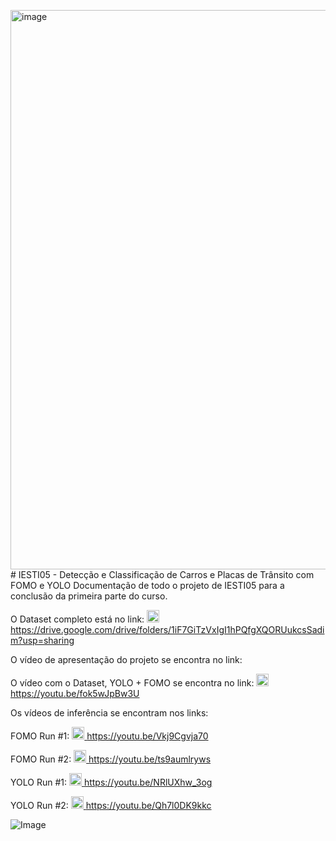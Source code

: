 <img width="984" height="895" alt="image" src="https://github.com/user-attachments/assets/5fa825ca-cc38-487b-8499-89febf9a304c" /># IESTI05 - Detecção e Classificação de Carros e Placas de Trânsito com FOMO e YOLO
Documentação de todo o projeto de IESTI05 para a conclusão da primeira parte do curso.

O Dataset completo está no link: 
<a href="https://drive.google.com/drive/folders/1iF7GiTzVxIgI1hPQfgXQORUukcsSadim?usp=sharing">
  <img src="https://s2-techtudo.glbimg.com/H0QJT81NtgvcT6atIK4UWEn9XpQ=/0x0:300x273/984x0/smart/filters:strip_icc()/i.s3.glbimg.com/v1/AUTH_08fbf48bc0524877943fe86e43087e7a/internal_photos/bs/2021/q/d/iHir97TsCsYKtZuZU5dw/2012-04-25-logo.png" width="20" alt="IESTI05 - Dataset + FOMO + YOLO">
</a>
https://drive.google.com/drive/folders/1iF7GiTzVxIgI1hPQfgXQORUukcsSadim?usp=sharing

O vídeo de apresentação do projeto se encontra no link: 

O vídeo com o Dataset, YOLO + FOMO se encontra no link: 
<a href="https://youtu.be/fok5wJpBw3U">
  <img src="https://upload.wikimedia.org/wikipedia/commons/thumb/0/09/YouTube_full-color_icon_%282017%29.svg/1024px-YouTube_full-color_icon_%282017%29.svg.png" width="20" alt="IESTI05 - Dataset + FOMO + YOLO">
</a>
https://youtu.be/fok5wJpBw3U


Os vídeos de inferência se encontram nos links:

FOMO Run #1: 
<a href="https://youtu.be/fok5wJpBw3U">
  <img src="https://upload.wikimedia.org/wikipedia/commons/thumb/0/09/YouTube_full-color_icon_%282017%29.svg/1024px-YouTube_full-color_icon_%282017%29.svg.png" width="20" alt="IESTI05 - Dataset + FOMO + YOLO">
</a>
https://youtu.be/Vkj9Cgvja70

FOMO Run #2: 
<a href="https://youtu.be/fok5wJpBw3U">
  <img src="https://upload.wikimedia.org/wikipedia/commons/thumb/0/09/YouTube_full-color_icon_%282017%29.svg/1024px-YouTube_full-color_icon_%282017%29.svg.png" width="20" alt="IESTI05 - Dataset + FOMO + YOLO">
</a>
https://youtu.be/ts9aumlryws

YOLO Run #1:
<a href="https://youtu.be/NRlUXhw_3og">
  <img src="https://upload.wikimedia.org/wikipedia/commons/thumb/0/09/YouTube_full-color_icon_%282017%29.svg/1024px-YouTube_full-color_icon_%282017%29.svg.png" width="20" alt="IESTI05 - Dataset + FOMO + YOLO">
</a>
https://youtu.be/NRlUXhw_3og

YOLO Run #2:
<a href="https://youtu.be/Qh7l0DK9kkc">
  <img src="https://upload.wikimedia.org/wikipedia/commons/thumb/0/09/YouTube_full-color_icon_%282017%29.svg/1024px-YouTube_full-color_icon_%282017%29.svg.png" width="20" alt="IESTI05 - Dataset + FOMO + YOLO">
</a>
https://youtu.be/Qh7l0DK9kkc

![Image](https://github.com/user-attachments/assets/6bcde560-3683-4d50-a96b-c589986e374e)
